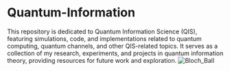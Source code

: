 # Quantum-Information
This repository is dedicated to Quantum Information Science (QIS), featuring simulations, code, and implementations related to quantum computing, quantum channels, and other QIS-related topics. It serves as a collection of my research, experiments, and projects in quantum information theory, providing resources for future work and exploration.
![Bloch_Ball](https://github.com/user-attachments/assets/2a92bab5-95b5-418b-afbd-895094c296bb)
